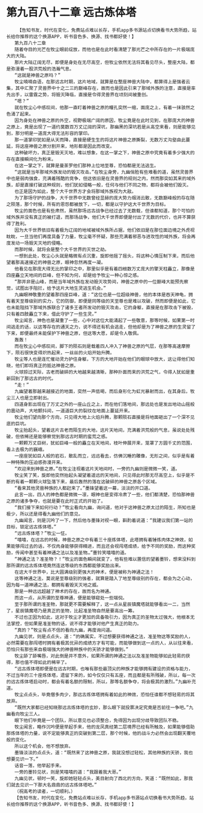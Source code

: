 # 第九百八十二章 远古炼体塔
        【告知书友，时代在变化，免费站点难以长存，手机app多书源站点切换看书大势所趋，站长给你推荐的这个换源APP，听书音色多、换源、找书都好使！】
       第九百八十二章
       随着夺目的光芒在牧尘眼前绽放，而他也是在此时看清楚了那光芒之中所存在的一片极端庞大的大陆。
       那片大陆辽阔无尽，即便是身处在无尽高空，但牧尘依然无法将其看见尽头，整座大陆，都是弥漫着一股洪荒般的浩瀚气息。
       “这就是神兽之原吗？”
       牧尘喃喃自语，在那远古时期，这片地域，就算是在整座神兽大陆中，都算得上是强者云集，其中汇聚了灵兽界中十之二三的巅峰存在，故而也是因此引来了那域外族的注意，直接是率先出手，以雷霆之势，将毁灭降临，直接是令得灵兽界在顷刻间被重创。
       “嗯？”
       就在牧尘心中感叹间，他那一直盯着神兽之原的瞳孔突然一缩，面庞之上，有着一抹骇然之色涌了起来。
       因为身处在神兽之原的外空，视野极端广阔的原因，牧尘竟是在此时见到，在那庞大的神兽之原上，竟是出现了一道约莫数百万丈辽阔的深坑，那幽黑的深坑若是从高空来看，则是能够见到，那分明是一道庞大得无法形容的掌印。
       那一道掌印犹如是从天而降，直接是硬生生的将这片神兽之原撕裂，无数万丈沟壑由此蔓延，将这座神兽之原分割开来，地形都是因此而改变。
       这种破坏力，真正是毁天灭地，难以想象，在这一掌之下，神兽之原中究竟有着多少强大的存在直接瞬间化为粉末。
       在这一掌之下，就算是曼荼罗他们那种上位地至尊，恐怕都是无法逃生。
       “这就是当年那域外族发动的毁灭攻击。”在牧尘身旁，九幽俏脸有些难看的道，虽然灵兽界中也是弱肉强食，充满着残酷的竞争，但这依旧是在灵兽界的规则之内，然而那突如其来的域外族，却是直接打破这种规则，他们犹如侵略一般，任何与他们不同之物，都将会被他们毁灭。
       也正是因为如此，整个大千世界方才会将那域外族视为大敌。
       为了那场守护的战争，大千世界中无数曾经显赫的庞大势力烟消云散，无数巅峰般的存在随之陨落，那个时候，所有的恩怨都被放下，一切，都是以守护这大千世界为目标。
       牧尘的面色也是有些肃然，虽然那场远古战争已经过去了无数载，但谁都知道，那个可怕的域外族并没有真正的被打退，而那场战争，他们大千世界即便是付出了无数的代价，也并不算获得了胜利。
       因为大千世界依旧有着极为辽阔的地域被域外族所占据，他们依旧是在那位面边境之外虎视眈眈，一旦当他们再度具备了力量，牧尘毫不怀疑，那些充满着邪恶与进攻性的域外族，将会再度发动一场毁天灭地的侵略。
       而那时候，就将会是整个大千世界的灭世之劫。
       一想到此处，牧尘心头就是略微有点沉重，旋即他摇了摇头，将这种心情压制下来，而后他望着那高速接近的神兽之原，眼神忽然再度一凝。
       他看见在那庞大得无比的掌印之中，那里似乎是有着四根数万丈庞大的擎天柱矗立，那像是四座矗立天地间的巨峰，但不知为何，却是给予牧尘一种心惊之感。
       “那并非是山峰，而是当年域外族在发动毁灭攻势间，神兽之原中的一位巅峰大能预先察觉，试图出手阻拦，给予这片大地生灵逃生机会。”
       九幽眼神敬重的望着那四座巨峰，道：“这位也是一位超级神兽，他的本体是吞天神龟，拥有着天至尊级别的实力，它的防御，即便是同等级的天至尊也是难以攻破，然而即便是如此，它也未能阻挡下那域外族联合了诸多王者所发动的毁灭攻击，它的身躯，直接是在那攻击下被毁，只有着四肢矗立下来，借此守护了一些生灵。”
       牧尘闻言，神色也是凝重了一些，心中对这位大能涌起了一些敬意，那等时候，如果第一时间逃走的话，以这等存在的通天之力，说不得还有机会逃走，但他却是为了神兽之原的生灵留了下来，即便最终未能保护下神兽之原，但这等大愿，却是令人敬佩。
       轰轰！
       而在牧尘心中感叹间，脚下的陨石则是载着四人冲入了神兽之原的气层，在那等高速摩擦下，陨石很快变得炽热起来，一丝丝的火焰开始升腾。
       牧尘等人也是连忙催动灵力护住身躯，下方的大地开始在他们的眼球中放大，这让得他们知晓，他们即将真正的抵达神兽之原。
       火球掠过天际，古老而破碎的大地越来越清晰，那种扑面而来的洪荒之气，令得人犹如是重新回到了那远古的时代。
       “走！”
       九幽望着那越来越接近的地面，突然一声低喝，而后身形化为虹光暴射而出，在其身后，牧尘三人也是立即射出。
       四道身影出现在了万丈之外的一座山丘之上，而在他们落地间，那远处也是发出地动山摇般的震动声，大地颤抖间，一道道巨大的裂纹在地面上蔓延开来。
       牧尘他们望向那个方向，只见得大地上火焰升腾，那颗陨石直接是将地面砸出了一个深不见底的巨坑。
       牧尘抬起头，望着这片古老而陌生的大地，这片天地间，充满着洪荒般的气息，虽说处处残破，但依稀还是能够察觉到那远古时期的蛮荒之感。
       一颗颗万丈巨树，犹如巨峰一般的矗立在天地间，枝叶伸展开来，笼罩了方圆千丈的范围，看上去极为的巍峨。
       一座座犹如巨人般的岩石，散乱而立，远远看去，仿佛沉睡的雕像，无形之间，似乎是有着一种特殊的压迫感弥漫开来。
       “欢迎来到神兽之原。”在牧尘注视着这片天地间时，一旁的九幽则是微微一笑，道。
       牧尘笑了笑，旋即他突然抬起头凝望着遥远的天地间，只见得此时那无尽高空上，似乎是不断的有着一颗颗火球坠落下来，最后轰然的落在这破碎的神兽之原各个区域。
       “看来其他灵兽种族的人都赶来了。”墨锋望着这一幕，淡淡的开口道。
       此言一出，四人的神色都是微微一凛，眼神也是变得冷肃了一些，他们都清楚，恐怕那神兽之原的诸多争夺，也就是要在此时正式的开始了。
       “我们接下来如何行动？”牧尘看向九幽，询问道，他对于这神兽之原太过的陌生，所知也是极少，所以还是得看九幽他们的意见。
       九幽闻言，则是沉吟了一下，然后他与墨锋对视一眼，斟酌着说道：“我建议我们第一站的目标，锁定远古炼体塔。”
       “远古炼体塔？”牧尘一怔。
       “嘻嘻，在远古的时候，神兽之原之中有着三十座炼体塔，此塔拥有着锤炼肉体之神效，如果能够闯过去的话，不仅肉身能够获得精进，而且还会视闯塔成绩，给予不同的奖励，而这种奖励，传闻中甚至有着神通之法以及准圣物…”墨铃笑嘻嘻的道。
       “神通之法？准圣物？！”牧尘的面色瞬间就变了，他有些难以置信的望着墨铃，想来没料到那所谓的远古炼体塔竟然连这等级的东西都能够奖励出来。
       在这大千世界中，比大圆满级别更强大的神术，便是被称为神通之法！
       这等神通之法，莫说是至尊级别的强者，就算是踏入了地至尊级别的存在，都会为之心动，因为每一道神通之法，都拥有着毁天灭地之威。
       那是一种远远超越了神术的存在，故而名为神通。
       而这一点，从所谓的至尊神通，便是能够窥处一些端倪。
       至于那所谓的准圣物，那就更不需要解释了，这一点从星辰镇魔塔就能够看出一二，当然了，星辰镇魔塔乃是真正的圣物，比起准圣物自然是要高出一筹。
       不过也正因为如此，这对于牧尘才更加的具备吸引力，因为真正的圣物太过强大，他根本无法掌控，但如果是准圣物的话，说不得才能够对他产生真正的助力。
       “真的？”牧尘有点不信的看向九幽，再度询问道。
       九幽见状，则是点点头，道：“的确属实，不过想要获得神通之法，准圣物这等奖励的人，必然需要在那闯塔时拥有着极其优异的成绩方才有可能，而能够做到这一点的人，从以往来看，恐怕只有那些来自极端强大的神兽种族中的天骄才能够做到。”
       牧尘舔了舔嘴唇，对此倒是并不意外，如果所谓的神通之法以及准圣物能够如此轻易的获得，那也值不得如此的稀罕了。
       “远古炼体塔即便是在远古时期，也唯有那些最顶尖的种族才能够拥有建设的资格与能力，不过当年的三十座炼体塔，遗留下来的，如今仅仅只有五座，而且都是有所残破，所以，每一次的远古炼体塔启动时，都会有着名额的限制，所以，那等名额争夺，将会极其的激烈。”九幽补充道。
       牧尘点点头，毕竟僧多肉少，那远古炼体塔拥有着如此的神效，恐怕任谁都不想轻易的将其放弃。
       “既然大家都已经知晓那远古炼体塔的玄妙，那么眼下就投票决定究竟是否前往一争吧。”九幽看向牧尘三人。
       眼下他们毕竟是一个团队，所以意见也必须整合，免得因为出现分歧导致团队不稳。
       牧尘闻言，略作沉吟便是举起手来，他的龙凤真经第二层境界已经有所触及，如果能够借助那炼体塔的力量，说不定能够真正的突破到第二层，那个时候，他的战斗力必然会出现翻天覆地般的变化。
       所以这个机会，他不想放弃。
       墨锋淡淡的点点头，道：“既然来了这神兽之原，我就没想过轻松，其他种族的天骄，我也想要见识一下。”
       话音一落，他举起手来。
       一旁的墨铃见状，则是笑嘻嘻的道：“我跟着我大哥。”
       九幽见状，顿时一笑，旋即她轻轻点头，美目射向了西北的方向，笑道：“既然如此，那我们就去见识一下那大名鼎鼎的远古炼体塔吧。”
       （祝高考的读者，一切顺利。）
       【告知书友，时代在变化，免费站点难以长存，手机app多书源站点切换看书大势所趋，站长给你推荐的这个换源APP，听书音色多、换源、找书都好使！】